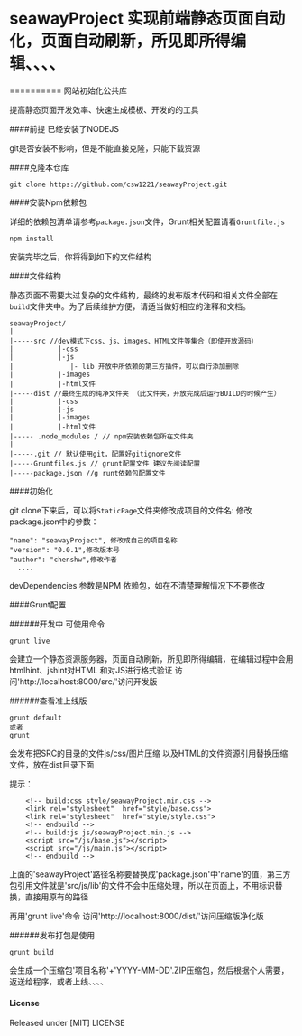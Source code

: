 # seawayProject 实现前端静态页面自动化，页面自动刷新，所见即所得编辑、、、、
==========
网站初始化公共库

提高静态页面开发效率、快速生成模板、开发的的工具

####前提
已经安装了NODEJS

git是否安装不影响，但是不能直接克隆，只能下载资源

####克隆本仓库
````
git clone https://github.com/csw1221/seawayProject.git
````

####安装Npm依赖包

详细的依赖包清单请参考`package.json`文件，Grunt相关配置请看`Gruntfile.js`

````
npm install
````

安装完毕之后，你将得到如下的文件结构

####文件结构

静态页面不需要太过复杂的文件结构，最终的发布版本代码和相关文件全部在`build`文件夹中。为了后续维护方便，请适当做好相应的注释和文档。

````
seawayProject/
|
|-----src //dev模式下css、js、images、HTML文件等集合（即使开放源码）
|           |-css
|           |-js
|              |- lib 开放中所依赖的第三方插件，可以自行添加删除
|           |-images
|           |-html文件
|-----dist //最终生成的纯净文件夹 （此文件夹，开放完成后运行BUILD的时候产生）
|           |-css
|           |-js
|           |-images
|           |-html文件
|----- .node_modules / // npm安装依赖包所在文件夹
|
|-----.git // 默认使用git，配置好gitignore文件
|-----Gruntfiles.js // grunt配置文件 建议先阅读配置
|-----package.json //g runt依赖包配置文件

````
####初始化

git clone下来后，可以将`StaticPage`文件夹修改成项目的文件名:
修改package.json中的参数：
````
"name": "seawayProject", 修改成自己的项目名称
"version": "0.0.1",修改版本号
"author": "chenshw",修改作者
  ....
````
devDependencies 参数是NPM 依赖包，如在不清楚理解情况下不要修改



####Grunt配置

######开发中
可使用命令

````
grunt live

````
会建立一个静态资源服务器，页面自动刷新，所见即所得编辑，在编辑过程中会用htmlhint、jshint对HTML 和对JS进行格式验证
访问'http://localhost:8000/src/'访问开发版

######查看准上线版
````
grunt default
或者
grunt
````
会发布把SRC的目录的文件js/css/图片压缩 以及HTML的文件资源引用替换压缩文件，放在dist目录下面

提示：

````
	<!-- build:css style/seawayProject.min.css -->
	<link rel="stylesheet"  href="style/base.css">
    <link rel="stylesheet"  href="style/style.css">
	<!-- endbuild -->
	<!-- build:js js/seawayProject.min.js -->
    <script src="/js/base.js"></script>
    <script src="/js/main.js"></script>
    <!-- endbuild -->
````
上面的'seawayProject'路径名称要替换成'package.json'中'name'的值，第三方包引用文件就是'src/js/lib'的文件不会中压缩处理，所以在页面上，不用标识替换，直接用原有的路径

再用'grunt live'命令 访问'http://localhost:8000/dist/'访问压缩版净化版

######发布打包是使用

````
grunt build

````
会生成一个压缩包'项目名称'+'YYYY-MM-DD'.ZIP压缩包，然后根据个人需要，返送给程序，或者上线、、、、


#### License

Released under [MIT] LICENSE